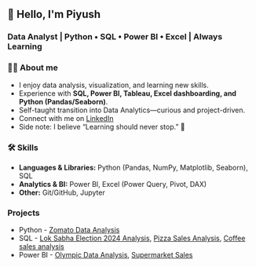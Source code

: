 ## 👋 Hello, I'm Piyush

### Data Analyst | Python • SQL • Power BI • Excel | Always Learning

### 🧑‍💻 About me
- I enjoy data analysis, visualization, and learning new skills.
- Experience with **SQL, Power BI, Tableau, Excel dashboarding, and Python (Pandas/Seaborn)**.
- Self-taught transition into Data Analytics—curious and project-driven.
- Connect with me on [LinkedIn](https://www.linkedin.com/in/piyush-sharma-033029324/)
- Side note: I believe “Learning should never stop.” 🚀

### 🛠️ Skills
- **Languages & Libraries:** Python (Pandas, NumPy, Matplotlib, Seaborn), SQL  
- **Analytics & BI:** Power BI, Excel (Power Query, Pivot, DAX)  
- **Other:** Git/GitHub, Jupyter

### Projects
- Python - [Zomato Data Analysis]()
- SQL - [Lok Sabha Election 2024 Analysis](), [Pizza Sales Analysis](), [Coffee sales analysis]()
- Power BI - [Olympic Data Analysis](), [Supermarket Sales]()
